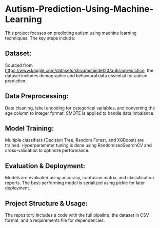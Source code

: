 # Autism-Prediction-Using-Machine-Learning
This project focuses on predicting autism using machine learning techniques. The key steps include:

## Dataset:
Sourced from https://www.kaggle.com/datasets/shivamshinde123/autismprediction, the dataset includes demographic and behavioral data essential for autism prediction.

## Data Preprocessing:
 Data cleaning, label encoding for categorical variables, and converting the age column to integer format. SMOTE is applied to handle data imbalance.

## Model Training:
Multiple classifiers (Decision Tree, Random Forest, and XGBoost) are trained. Hyperparameter tuning is done using RandomizedSearchCV and cross-validation to optimize performance.

## Evaluation & Deployment:
 Models are evaluated using accuracy, confusion matrix, and classification reports. The best-performing model is serialized using pickle for later deployment.

## Project Structure & Usage:
The repository includes a code with the full pipeline, the dataset in CSV format, and a requirements file for dependencies.
